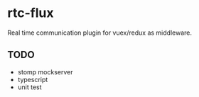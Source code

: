# rtc-flux

Real time communication plugin for vuex/redux as middleware. 

## TODO
- stomp mockserver
- typescript
- unit test
